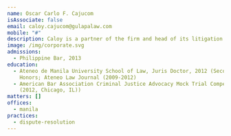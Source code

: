 ```yaml
---
name: Oscar Carlo F. Cajucom
isAssociate: false
email: caloy.cajucom@gulapalaw.com
mobile: "#"
description: Caloy is a partner of the firm and head of its litigation department.
image: /img/corporate.svg
admissions:
  - Philippine Bar, 2013
education:
  - Ateneo de Manila University School of Law, Juris Doctor, 2012 (Second
    Honors; Ateneo Law Journal (2009-2012)
  - American Bar Association Criminal Justice Advocacy Mock Trial Competition
    (2012, Chicago, IL))
matters: []
offices:
  - manila
practices:
  - dispute-resolution
---
```

